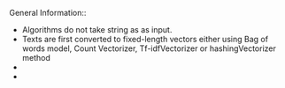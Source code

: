 General Information::

- Algorithms do not take string as as input.
- Texts are first converted to fixed-length vectors either using Bag of words model, Count Vectorizer, Tf-idfVectorizer or hashingVectorizer method
- 
-
